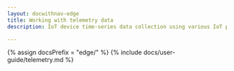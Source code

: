 ```yaml
---
layout: docwithnav-edge
title: Working with telemetry data
description: IoT device time-series data collection using various IoT protocols and ThingsBoard telemetry feature

---
```


{% assign docsPrefix = "edge/" %}
{% include docs/user-guide/telemetry.md %}